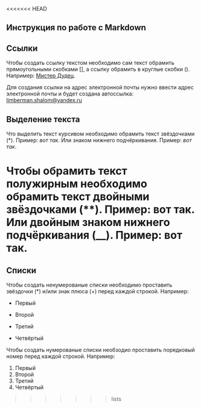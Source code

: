 <<<<<<< HEAD
## Инструкция по работе с Markdown

## Cсылки

Чтобы создать ссылку текстом необходимо сам текст обрамить прямоугольными скобками [], а ссылку обрамить в круглые скобки (). Например: [Мистер Дудец](https://yandex.ru/video/preview/7379007408595769503).

Для создания ссылки на адрес электронной почты нужно ввести адрес электронной почты и будет создана автоссылка: limberman.shalom@yandex.ru
## Выделение текста 

Что выделить текст курсивом необходимо обрамить текст звёздочками (*). Пример: *вот так*. Или знаком нижнего подчёркивания. Пример: _вот так_.

Чтобы обрамить текст полужирным необходимо обрамить текст двойными звёздочками (**). Пример: **вот так**. Или двойным знаком нижнего подчёркивания (__). Пример: __вот так__.
=======

## Списки

Чтобы создать ненумерованые списки необходимо проставить звёздочки (*) и/или знак плюса (+) перед каждой строкой. Например:
* Первый
+ Второй
* Третий
+ Четвёртый

Чтобы создать нумерованые списки необзодио проставить порядковый номер перед каждой строкой. Например:
1. Первый 
2. Второй
3. Третий
4. Четвёртый
>>>>>>> lists
